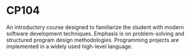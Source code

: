 # CP104
An introductory course designed to familiarize the student with modern software development techniques. Emphasis is on problem-solving and structured program design methodologies. Programming projects are implemented in a widely used high-level language.
